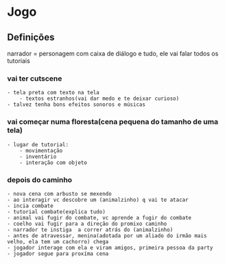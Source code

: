 # Jogo

## Definições
narrador = personagem com caixa de diálogo e tudo, ele vai falar todos os tutoriais

### vai ter cutscene
	- tela preta com texto na tela
		- textos estranhos(vai dar medo e te deixar curioso)
	- talvez tenha bons efeitos sonoros e músicas

### vai começar numa floresta(cena pequena do tamanho de uma tela)
	- lugar de tutorial:
		- movimentação
		- inventário
		- interação com objeto

### depois do caminho
	- nova cena com arbusto se mexendo
	- ao interagir vc descobre um (animalzinho) q vai te atacar
	- incia combate
	- tutorial combate(explica tudo)
	- animal vai fugir do combate, vc aprende a fugir do combate
	- coelho vai fugir para a direção do promixo caminho
	- narrador te instiga  a correr atrás do (animalzinho)
	- antes de atravessar, menina(adotada por um aliado do irmão mais velho, ela tem um cachorro) chega
	- jogador interage com ela e viram amigos, primeira pessoa da party
	- jogador segue para proxíma cena
